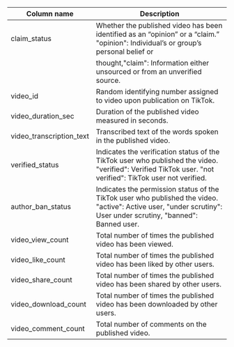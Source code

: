|        Column name        |                       Description                                                                            |                                       
|---------------------------|--------------------------------------------------------------------------------------------------------------|
| claim_status              | Whether the published video has been identified as an “opinion” or a “claim.” "opinion": Individual’s or group’s personal belief or 
|                           | thought,"claim": Information either unsourced or from an unverified source.                                  
| video_id                  | Random identifying number assigned to video upon publication on TikTok.                                      |                                              
| video_duration_sec        | Duration of the published video measured in seconds.                                                         |                                              
| video_transcription_text  | Transcribed text of the words spoken in the published video.                                                 |                                              
| verified_status           | Indicates the verification status of the TikTok user who published the video. "verified": Verified TikTok user. "not verified": TikTok user not verified.                               
| author_ban_status         | Indicates the permission status of the TikTok user who published the video. "active": Active user, "under scrutiny": User under scrutiny, "banned": Banned user.                         
| video_view_count          | Total number of times the published video has been viewed.                                                   |                                              
| video_like_count          | Total number of times the published video has been liked by other users.                                     |                                              
| video_share_count         | Total number of times the published video has been shared by other users.                                    |                                              
| video_download_count      | Total number of times the published video has been downloaded by other users.                                |                                              
| video_comment_count       | Total number of comments on the published video.                                                             |                                              
